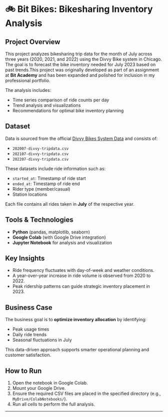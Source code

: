 # 🚲 Bit Bikes: Bikesharing Inventory Analysis

## Project Overview

This project analyzes bikesharing trip data for the month of July across three years (2020, 2021, and 2022) using the Divvy Bike system in Chicago. The goal is to forecast the bike inventory needed for July 2023 based on past trends.This project was originally developed as part of an assignment at **Bit Academy** and has been expanded and polished for inclusion in my professional portfolio.


The analysis includes:
- Time series comparison of ride counts per day
- Trend analysis and visualizations
- Recommendations for optimal bike inventory planning

## Dataset

Data is sourced from the official [Divvy Bikes System Data](https://divvybikes.com/system-data) and consists of:
- `202007-divvy-tripdata.csv`
- `202107-divvy-tripdata.csv`
- `202207-divvy-tripdata.csv`

These datasets include ride information such as:
- `started_at`: Timestamp of ride start
- `ended_at`: Timestamp of ride end
- Rider type (member/casual)
- Station locations

Each file contains all rides taken in **July** of the respective year.

## Tools & Technologies

- **Python** (pandas, matplotlib, seaborn)
- **Google Colab** (with Google Drive integration)
- **Jupyter Notebook** for analysis and visualization

## Key Insights

- Ride frequency fluctuates with day-of-week and weather conditions.
- A year-over-year increase in ride volume is observed from 2020 to 2022.
- Peak ridership patterns can guide strategic inventory placement in 2023.

## Business Case

The business goal is to **optimize inventory allocation** by identifying:
- Peak usage times
- Daily ride trends
- Seasonal fluctuations in July

This data-driven approach supports smarter operational planning and customer satisfaction.

## How to Run

1. Open the notebook in Google Colab.
2. Mount your Google Drive.
3. Ensure the required CSV files are placed in the specified directory (e.g., `MyDrive/ColabNotebooks/`).
4. Run all cells to perform the full analysis.
---

